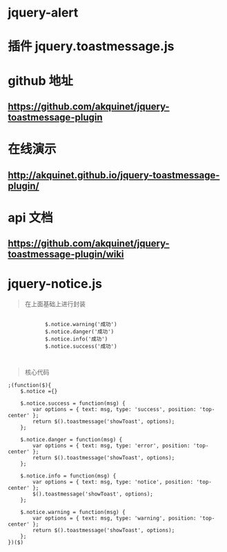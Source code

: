 # jquery-alert

# 插件 jquery.toastmessage.js
# github 地址
## https://github.com/akquinet/jquery-toastmessage-plugin

# 在线演示
## http://akquinet.github.io/jquery-toastmessage-plugin/

# api 文档
## https://github.com/akquinet/jquery-toastmessage-plugin/wiki

# jquery-notice.js 
>在上面基础上进行封装
```
 
            $.notice.warning('成功')
            $.notice.danger('成功')
            $.notice.info('成功')
            $.notice.success('成功')

        
```
>核心代码
```
;(function($){
    $.notice ={}

    $.notice.success = function(msg) {
        var options = { text: msg, type: 'success', position: 'top-center' };
        return $().toastmessage('showToast', options);
    };

    $.notice.danger = function(msg) {
        var options = { text: msg, type: 'error', position: 'top-center' };
        return $().toastmessage('showToast', options);
    };

    $.notice.info = function(msg) {
        var options = { text: msg, type: 'notice', position: 'top-center' };
        $().toastmessage('showToast', options);
    };

    $.notice.warning = function(msg) {
        var options = { text: msg, type: 'warning', position: 'top-center' };
        return $().toastmessage('showToast', options);
    };
})($)


```
